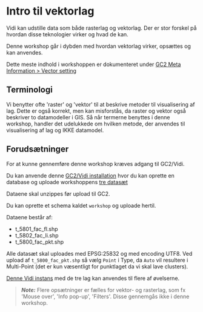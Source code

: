 # Intro til vektorlag
Vidi kan udstille data som både rasterlag og vektorlag. Der er stor forskel på hvordan disse teknologier virker og hvad de kan.

Denne workshop går i dybden med hvordan vektorlag virker, opsættes og kan anvendes.

Dette meste indhold i workshoppen er dokumenteret under [GC2 Meta Information > Vector setting](https://vidi.readthedocs.io/da/latest/pages/standard/92_gc2_meta_information.html#vector-settings)

## Terminologi
Vi benytter ofte 'raster' og 'vektor' til at beskrive metoder til visualisering af lag. Dette er også korrekt, men kan misforstås, da raster og vektor også beskriver to datamodeller i GIS.
Så når termerne benyttes i denne workshop, handler det udelukkede om hvilken metode, der anvendes til visualisering af lag og IKKE datamodel.

## Forudsætninger
For at kunne gennemføre denne workshop kræves adgang til GC2/Vidi.

Du kan anvende denne [GC2/Vidi installation](https://swarm.gc2.io/) hvor du kan oprette en database og uploade workshoppens [tre datasæt](https://github.com/mapcentia/workshops/raw/main/Vidi-svg-layers/data/data.zip)

Dataene skal unzippes før upload til GC2.

Du kan oprette et schema kaldet `workshop` og uploade hertil.

Dataene består af:

* t_5801_fac_fl.shp
* t_5802_fac_li.shp
* t_5800_fac_pkt.shp

Alle datasæt skal uploades med EPSG:25832 og med encoding UTF8. Ved upload af `t_5800_fac_pkt.shp` så vælg `Point` i Type, da `Auto` vil resultere i Multi-Point (det er kun væsentligt for punktlaget da vi skal lave clusters).

[Denne Vidi instans](https://vidi.swarm.gc2.io/app/demo/workshop/) med de tre lag kan anvendes til flere af øvelserne.

> **_Note:_** Flere opsætninger er fælles for vektor- og rasterlag, som fx 'Mouse over', 'Info pop-up', 'Filters'. Disse gennemgås ikke i denne workshop.   
